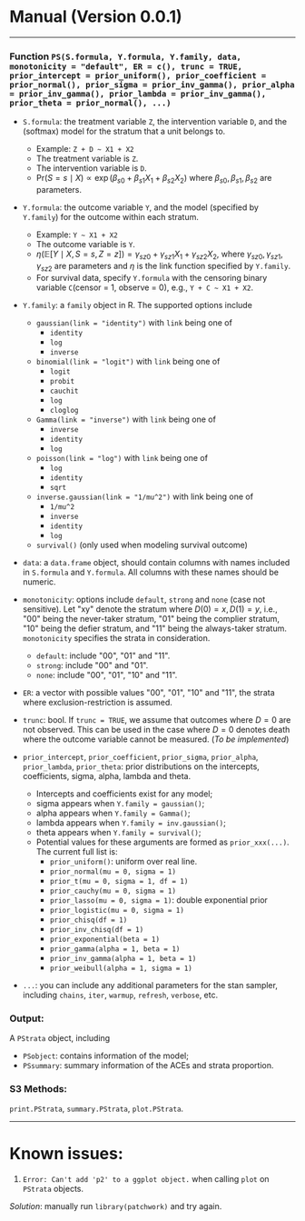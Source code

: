# Manual (Version 0.0.1)

-----------

### Function `PS(S.formula, Y.formula, Y.family, data, monotonicity = "default", ER = c(), trunc = TRUE, prior_intercept = prior_uniform(), prior_coefficient = prior_normal(), prior_sigma = prior_inv_gamma(), prior_alpha = prior_inv_gamma(), prior_lambda = prior_inv_gamma(), prior_theta = prior_normal(), ...)`

- `S.formula`: the treatment variable `Z`, the intervention variable `D`, and the (softmax) model for the stratum that a unit belongs to.
  - Example: `Z + D ~ X1 + X2`
  - The treatment variable is `Z`.
  - The intervention variable is `D`.
  - $\mathrm{Pr}(S = s \mid X) \propto \exp(\beta_{s0} + \beta_{s1}X_1 + \beta_{s2}X_2)$ where $\beta_{s0}, \beta_{s1}, \beta_{s2}$ are parameters.
- `Y.formula`: the outcome variable `Y`, and the model (specified by `Y.family`) for the outcome within each stratum.
  - Example: `Y ~ X1 + X2`
  - The outcome variable is `Y`.
  - $\eta(\mathbb{E}[Y \mid X, S = s, Z = z]) = \gamma_{sz0} + \gamma_{sz1}X_1 + \gamma_{sz2}X_2$, where $\gamma_{sz0}, \gamma_{sz1}, \gamma_{sz2}$ are parameters and $\eta$ is the link function specified by `Y.family`.
  - For survival data, specify `Y.formula` with the censoring binary variable `C`(censor = 1, observe = 0), e.g., `Y + C ~ X1 + X2`.
- `Y.family`: a `family` object in R. The supported options include
  - `gaussian(link = "identity")` with `link` being one of
    - `identity`
    - `log`
    - `inverse`
  - `binomial(link = "logit")` with `link` being one of
    - `logit`
    - `probit`
    - `cauchit`
    - `log`
    - `cloglog`
  - `Gamma(link = "inverse")` with `link` being one of
    - `inverse`
    - `identity`
    - `log`
  - `poisson(link = "log")` with `link` being one of
    - `log`
    - `identity`
    - `sqrt`
  - `inverse.gaussian(link = "1/mu^2")` with link being one of 
    - `1/mu^2`
    - `inverse`
    - `identity`
    - `log`
  - `survival()` (only used when modeling survival outcome)
- `data`: a `data.frame` object, should contain columns with names included in `S.formula` and `Y.formula`. All columns with these names should be numeric.
- `monotonicity`: options include `default`, `strong` and `none` (case not sensitive). Let "xy" denote the stratum where $D(0) = x, D(1) = y$, i.e., "00" being the never-taker stratum, "01" being the complier stratum, "10" being the defier stratum, and "11" being the always-taker stratum. `monotonicity` specifies the strata in consideration.
  - `default`: include "00", "01" and "11".
  - `strong`: include "00" and "01".
  - `none`: include "00", "01", "10" and "11".
- `ER`: a vector with possible values "00", "01", "10" and "11", the strata where exclusion-restriction is assumed.
- `trunc`: bool. If `trunc = TRUE`, we assume that outcomes where $D = 0$ are not observed. This can be used in the case where $D = 0$ denotes death where the outcome variable cannot be measured. (*To be implemented*)

- `prior_intercept`, `prior_coefficient`, `prior_sigma`, `prior_alpha`, `prior_lambda`, `prior_theta`: prior distributions on the intercepts, coefficients, sigma, alpha, lambda and theta. 
  - Intercepts and coefficients exist for any model;
  - sigma appears when `Y.family = gaussian()`;
  - alpha appears when `Y.family = Gamma()`;
  - lambda appears when `Y.family = inv.gaussian()`;
  - theta appears when `Y.family = survival()`;
  - Potential values for these arguments are formed as `prior_xxx(...)`. The current full list is:
      - `prior_uniform()`: uniform over real line.
      - `prior_normal(mu = 0, sigma = 1)`
      - `prior_t(mu = 0, sigma = 1, df = 1)`
      - `prior_cauchy(mu = 0, sigma = 1)`
      - `prior_lasso(mu = 0, sigma = 1)`: double exponential prior
      - `prior_logistic(mu = 0, sigma = 1)`
      - `prior_chisq(df = 1)`
      - `prior_inv_chisq(df = 1)`
      - `prior_exponential(beta = 1)`
      - `prior_gamma(alpha = 1, beta = 1)`
      - `prior_inv_gamma(alpha = 1, beta = 1)`
      - `prior_weibull(alpha = 1, sigma = 1)`
- `...`: you can include any additional parameters for the stan sampler, including `chains`, `iter`, `warmup`, `refresh`, `verbose`, etc.

### Output:
A `PStrata` object, including
- `PSobject`: contains information of the model;
- `PSsummary`: summary information of the ACEs and strata proportion.

### S3 Methods:
`print.PStrata`, `summary.PStrata`, `plot.PStrata`.

-------------
# Known issues:

1. `Error: Can't add 'p2' to a ggplot object.` when calling `plot` on `PStrata` objects.

*Solution*: manually run `library(patchwork)` and try again.
